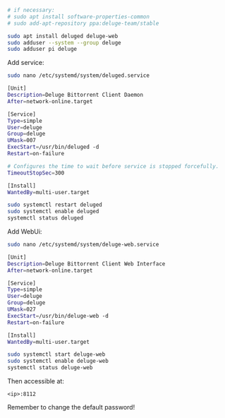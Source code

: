 <!-- https://www.linuxbabe.com/ubuntu/install-deluge-bittorrent-client-ubuntu-20-04 -->

```sh
# if necessary: 
# sudo apt install software-properties-common
# sudo add-apt-repository ppa:deluge-team/stable

sudo apt install deluged deluge-web
sudo adduser --system --group deluge
sudo adduser pi deluge
```

Add service:
```sh
sudo nano /etc/systemd/system/deluged.service
```
```sh
[Unit]
Description=Deluge Bittorrent Client Daemon
After=network-online.target

[Service]
Type=simple
User=deluge
Group=deluge
UMask=007
ExecStart=/usr/bin/deluged -d
Restart=on-failure

# Configures the time to wait before service is stopped forcefully.
TimeoutStopSec=300

[Install]
WantedBy=multi-user.target
```
```sh
sudo systemctl restart deluged
sudo systemctl enable deluged
systemctl status deluged
```

Add WebUi:
```sh
sudo nano /etc/systemd/system/deluge-web.service
```
```sh
[Unit]
Description=Deluge Bittorrent Client Web Interface
After=network-online.target

[Service]
Type=simple
User=deluge
Group=deluge
UMask=027
ExecStart=/usr/bin/deluge-web -d
Restart=on-failure

[Install]
WantedBy=multi-user.target
```
```sh
sudo systemctl start deluge-web
sudo systemctl enable deluge-web
systemctl status deluge-web
```

Then accessible at:
```none
<ip>:8112
```

Remember to change the default password!
